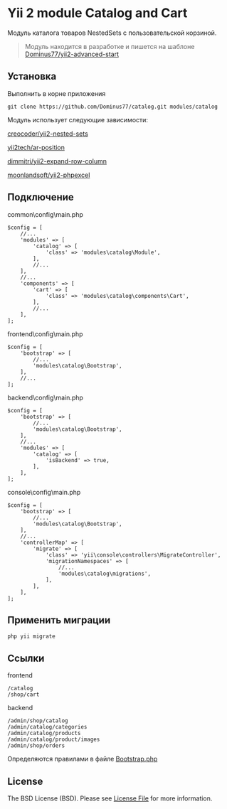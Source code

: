 Yii 2 module Catalog and Cart
===============================

Модуль каталога товаров NestedSets с пользовательской корзиной.

> Модуль находится в разработке и пишется на шаблоне [Dominus77/yii2-advanced-start](https://github.com/Dominus77/yii2-advanced-start)

Установка
------------
Выполнить в корне приложения
```
git clone https://github.com/Dominus77/catalog.git modules/catalog
```
Модуль использует следующие зависимости:

[creocoder/yii2-nested-sets](https://github.com/creocoder/yii2-nested-sets)

[yii2tech/ar-position](https://github.com/yii2tech/ar-position)

[dimmitri/yii2-expand-row-column](https://github.com/dimmitri/yii2-expand-row-column)

[moonlandsoft/yii2-phpexcel](https://github.com/moonlandsoft/yii2-phpexcel)

Подключение
------------
common\config\main.php
```
$config = [
    //...
    'modules' => [        
        'catalog' => [
            'class' => 'modules\catalog\Module',
        ],
        //...
    ],
    //...
    'components' => [
        'cart' => [
            'class' => 'modules\catalog\components\Cart',
        ],
        //...
    ],
];
```
frontend\config\main.php
```
$config = [
    'bootstrap' => [
        //...
        'modules\catalog\Bootstrap',
    ],
    //...
];
```
backend\config\main.php
```
$config = [
    'bootstrap' => [
        //...
        'modules\catalog\Bootstrap',
    ],
    //...
    'modules' => [
        'catalog' => [
            'isBackend' => true,
        ],
    ],
];
```
console\config\main.php
```
$config = [
    'bootstrap' => [
        //...
        'modules\catalog\Bootstrap',
    ],
    //...
    'controllerMap' => [
        'migrate' => [
            'class' => 'yii\console\controllers\MigrateController',
            'migrationNamespaces' => [
                //...
                'modules\catalog\migrations',
            ],
        ],
    ],
];
```
Применить миграции
---
```
php yii migrate
```
Ссылки
---
frontend
```
/catalog
/shop/cart
```
backend
```
/admin/shop/catalog
/admin/catalog/categories
/admin/catalog/products
/admin/catalog/product/images
/admin/shop/orders

```
Определяются правилами в файле [Bootstrap.php](https://github.com/Dominus77/catalog/blob/master/Bootstrap.php)

License
-----
The BSD License (BSD). Please see [License File](https://github.com/Dominus77/catalog/blob/master/LICENSE.md) for more information.






